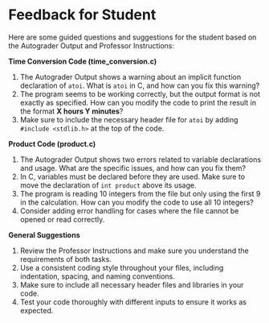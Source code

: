 # Feedback for Student

Here are some guided questions and suggestions for the student based on the Autograder Output and Professor Instructions:

**Time Conversion Code (time_conversion.c)**

1. The Autograder Output shows a warning about an implicit function declaration of `atoi`. What is `atoi` in C, and how can you fix this warning?
2. The program seems to be working correctly, but the output format is not exactly as specified. How can you modify the code to print the result in the format **X hours Y minutes**?
3. Make sure to include the necessary header file for `atoi` by adding `#include <stdlib.h>` at the top of the code.

**Product Code (product.c)**

1. The Autograder Output shows two errors related to variable declarations and usage. What are the specific issues, and how can you fix them?
2. In C, variables must be declared before they are used. Make sure to move the declaration of `int product` above its usage.
3. The program is reading 10 integers from the file but only using the first 9 in the calculation. How can you modify the code to use all 10 integers?
4. Consider adding error handling for cases where the file cannot be opened or read correctly.

**General Suggestions**

1. Review the Professor Instructions and make sure you understand the requirements of both tasks.
2. Use a consistent coding style throughout your files, including indentation, spacing, and naming conventions.
3. Make sure to include all necessary header files and libraries in your code.
4. Test your code thoroughly with different inputs to ensure it works as expected.

